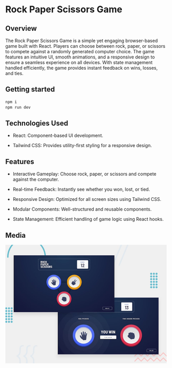 # Rock Paper Scissors Game

## Overview

The Rock Paper Scissors Game is a simple yet engaging browser-based game built with React. Players can choose between rock, paper, or scissors to compete against a randomly generated computer choice. The game features an intuitive UI, smooth animations, and a responsive design to ensure a seamless experience on all devices. With state management handled efficiently, the game provides instant feedback on wins, losses, and ties.

## Getting started

```bash
npm i
npm run dev
```

## Technologies Used

- React: Component-based UI development.

- Tailwind CSS: Provides utility-first styling for a responsive design.

## Features

- Interactive Gameplay: Choose rock, paper, or scissors and compete against the computer.

- Real-time Feedback: Instantly see whether you won, lost, or tied.

- Responsive Design: Optimized for all screen sizes using Tailwind CSS.

- Modular Components: Well-structured and reusable components.

- State Management: Efficient handling of game logic using React hooks.

## Media

![](src/assets/design/desktop-preview.jpg)
